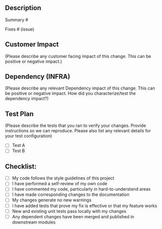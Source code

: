 ## Description

Summary #

<Please include a summary of the change and which issue is fixed. Please also include relevant motivation and context. List any dependencies that are required for this change.>


Fixes # (issue)

## Customer Impact

(Please describe any customer facing impact of this change. This can be positive or negative impact.)

## Dependency (INFRA)

(Please describe any relevant Dependency impact of this change. This can be positive or negative impact. How did you characterize/test the dependency impact?)

## Test Plan

(Please describe the tests that you ran to verify your changes. Provide instructions so we can reproduce. Please also list any relevant details for your test configuration)

- [ ] Test A
- [ ] Test B

## Checklist:

- [ ] My code follows the style guidelines of this project
- [ ] I have performed a self-review of my own code
- [ ] I have commented my code, particularly in hard-to-understand areas
- [ ] I have made corresponding changes to the documentation
- [ ] My changes generate no new warnings
- [ ] I have added tests that prove my fix is effective or that my feature works
- [ ] New and existing unit tests pass locally with my changes
- [ ] Any dependent changes have been merged and published in downstream modules
